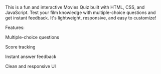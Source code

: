 This is a fun and interactive Movies Quiz built with HTML, CSS, and JavaScript. Test your film knowledge with multiple-choice questions and get instant feedback. It's lightweight, responsive, and easy to customize!

Features:

Multiple-choice questions

Score tracking

Instant answer feedback

Clean and responsive UI
